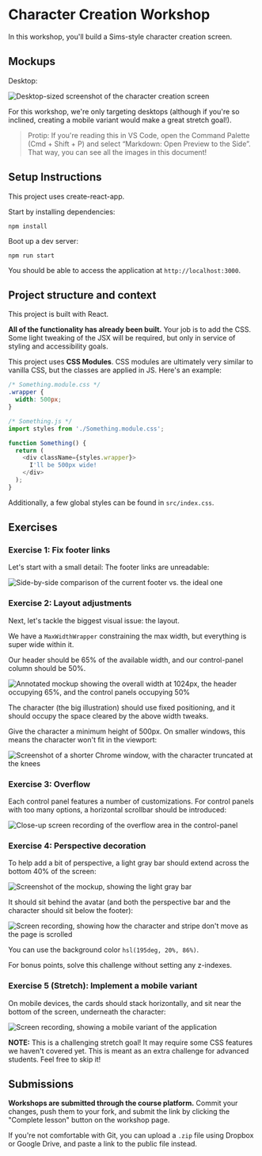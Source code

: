 # Character Creation Workshop

In this workshop, you'll build a Sims-style character creation screen.


## Mockups

Desktop:

![Desktop-sized screenshot of the character creation screen](./docs/mockup.png)

For this workshop, we're only targeting desktops (although if you're so inclined, creating a mobile variant would make a great stretch goal!).

> Protip: If you're reading this in VS Code, open the Command Palette (Cmd + Shift + P) and select “Markdown: Open Preview to the Side”. That way, you can see all the images in this document!

## Setup Instructions

This project uses create-react-app.

Start by installing dependencies:

```
npm install
```

Boot up a dev server:

```
npm run start
```

You should be able to access the application at `http://localhost:3000`.

## Project structure and context

This project is built with React.

**All of the functionality has already been built.** Your job is to add the CSS. Some light tweaking of the JSX will be required, but only in service of styling and accessibility goals.

This project uses **CSS Modules**. CSS modules are ultimately very similar to vanilla CSS, but the classes are applied in JS. Here's an example:

```css
/* Something.module.css */
.wrapper {
  width: 500px;
}
```

```js
/* Something.js */
import styles from './Something.module.css';

function Something() {
  return (
    <div className={styles.wrapper}>
      I'll be 500px wide!
    </div>
  );
}
```

Additionally, a few global styles can be found in `src/index.css`.

## Exercises

### Exercise 1: Fix footer links

Let's start with a small detail: The footer links are unreadable:

![Side-by-side comparison of the current footer vs. the ideal one](./docs/footer-fix.png)

### Exercise 2: Layout adjustments

Next, let's tackle the biggest visual issue: the layout.

We have a `MaxWidthWrapper` constraining the max width, but everything is super wide within it.

Our header should be 65% of the available width, and our control-panel column should be 50%.

![Annotated mockup showing the overall width at 1024px, the header occupying 65%, and the control panels occupying 50%](./docs/sizes.png)

The character (the big illustration) should use fixed positioning, and it should occupy the space cleared by the above width tweaks.

Give the character a minimum height of 500px. On smaller windows, this means the character won't fit in the viewport:

![Screenshot of a shorter Chrome window, with the character truncated at the knees](./docs/short-window.png)

### Exercise 3: Overflow

Each control panel features a number of customizations. For control panels with too many options, a horizontal scrollbar should be introduced:

![Close-up screen recording of the overflow area in the control-panel](./docs/overflow.gif)

### Exercise 4: Perspective decoration

To help add a bit of perspective, a light gray bar should extend across the bottom 40% of the screen:

![Screenshot of the mockup, showing the light gray bar](./docs/mockup.png)

It should sit behind the avatar (and both the perspective bar and the character should sit below the footer):

![Screen recording, showing how the character and stripe don't move as the page is scrolled](./docs/scroll.gif)

You can use the background color `hsl(195deg, 20%, 86%)`.

For bonus points, solve this challenge without setting any z-indexes.

### Exercise 5 (Stretch): Implement a mobile variant

On mobile devices, the cards should stack horizontally, and sit near the bottom of the screen, underneath the character:

![Screen recording, showing a mobile variant of the application](./docs/mobile-variant.gif)

**NOTE:** This is a challenging stretch goal! It may require some CSS features we haven't covered yet. This is meant as an extra challenge for advanced students. Feel free to skip it!


## Submissions

**Workshops are submitted through the course platform.** Commit your changes, push them to your fork, and submit the link by clicking the "Complete lesson" button on the workshop page.

If you're not comfortable with Git, you can upload a `.zip` file using Dropbox or Google Drive, and paste a link to the public file instead.
